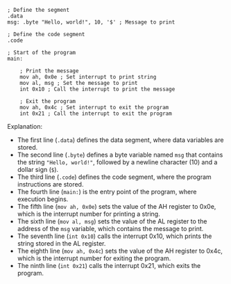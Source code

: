 ```
; Define the segment
.data
msg: .byte "Hello, world!", 10, '$' ; Message to print

; Define the code segment
.code

; Start of the program
main:

    ; Print the message
    mov ah, 0x0e ; Set interrupt to print string
    mov al, msg ; Set the message to print
    int 0x10 ; Call the interrupt to print the message

    ; Exit the program
    mov ah, 0x4c ; Set interrupt to exit the program
    int 0x21 ; Call the interrupt to exit the program
```

Explanation:

* The first line (`.data`) defines the data segment, where data variables are stored.
* The second line (`.byte`) defines a byte variable named `msg` that contains the string `"Hello, world!"`, followed by a newline character (10) and a dollar sign (`$`).
* The third line (`.code`) defines the code segment, where the program instructions are stored.
* The fourth line (`main:`) is the entry point of the program, where execution begins.
* The fifth line (`mov ah, 0x0e`) sets the value of the AH register to 0x0e, which is the interrupt number for printing a string.
* The sixth line (`mov al, msg`) sets the value of the AL register to the address of the `msg` variable, which contains the message to print.
* The seventh line (`int 0x10`) calls the interrupt 0x10, which prints the string stored in the AL register.
* The eighth line (`mov ah, 0x4c`) sets the value of the AH register to 0x4c, which is the interrupt number for exiting the program.
* The ninth line (`int 0x21`) calls the interrupt 0x21, which exits the program.
